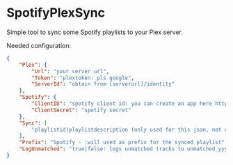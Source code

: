 # SpotifyPlexSync

Simple tool to sync some Spotify playlists to your Plex server.

Needed configuration:

```json
{
    "Plex": {
        "Url": "your server url",
        "Token": "plextoken: pls google",
        "ServerId": "obtain from [serverurl]/identity"
    },
    "Spotify": {
        "ClientID": "spotify client id: you can create an app here https://developer.spotify.com/dashboard/applications",
        "ClientSecret": "spotify secret"
    },
    "Sync": [
        "playlistid|playlistdescription (only used for this json, not used as title)"
    ],
    "Prefix": "Spotify - :will used as prefix for the synced playlist",
    "LogUnmatched": "true|false: logs unmatched tracks to unmatched_yyyy-MM-dd.log"
}
```
